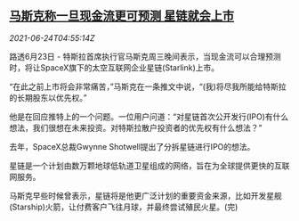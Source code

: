 <!--1624510862000-->
[马斯克称一旦现金流更可预测 星链就会上市](https://cn.reuters.com/article/musk-spacex-starlink-0624-idCNKCS2E00FJ)
------

<div><i>2021-06-24T04:55:14Z</i></div><p>路透6月23日 - 特斯拉首席执行官马斯克周三晚间表示，当现金流可以合理预测时，将让SpaceX旗下的太空互联网企业星链(Starlink)上市。</p><p>“在此之前上市将会非常痛苦，”马斯克在一条推文中说，“(我)将尽我所能给特斯拉的长期股东以优先权。”</p><p>他是在回应推特上的一个问题。一位用户问道：“对星链首次公开发行(IPO)有什么想法，我们很想在未来投资。对特斯拉散户投资者的优先权有什么想法？”</p><p>去年，SpaceX总裁Gwynne Shotwell提出了分拆星链进行IPO的想法。</p><p>星链是一个计划由数万颗地球低轨道卫星组成的网络，旨在为全球提供更快的互联网服务。</p><p>马斯克早些时候曾表示，星链将是他更广泛计划的重要资金来源，比如开发星舰(Starship)火箭，让付费客户飞往月球，并最终尝试殖民火星。(完)</p>
